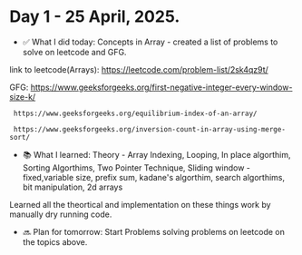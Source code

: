# Day 1 - 25 April, 2025.


- ✅ What I did today: Concepts in Array - created a list of problems to solve on leetcode and GFG. 

link to leetcode(Arrays): https://leetcode.com/problem-list/2sk4qz9t/

GFG: https://www.geeksforgeeks.org/first-negative-integer-every-window-size-k/

     https://www.geeksforgeeks.org/equilibrium-index-of-an-array/
     
     https://www.geeksforgeeks.org/inversion-count-in-array-using-merge-sort/

- 📚 What I learned: Theory - Array Indexing, Looping, In place algorthim, Sorting Algorthims, Two Pointer Technique, Sliding window - fixed,variable size, prefix sum, kadane's algorthim, search algorthims, bit manipulation, 2d arrays

Learned all the theortical and implementation on these things work by manually dry running code.

- 🔜 Plan for tomorrow: Start Problems solving problems on leetcode on the topics above. 
